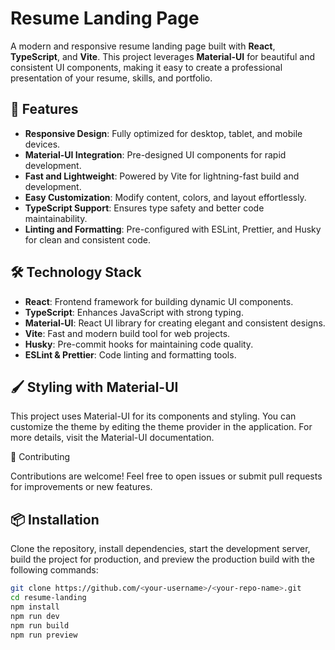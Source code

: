 # Resume Landing Page

A modern and responsive resume landing page built with **React**, **TypeScript**, and **Vite**. This project leverages **Material-UI** for beautiful and consistent UI components, making it easy to create a professional presentation of your resume, skills, and portfolio.

## 🚀 Features

- **Responsive Design**: Fully optimized for desktop, tablet, and mobile devices.  
- **Material-UI Integration**: Pre-designed UI components for rapid development.  
- **Fast and Lightweight**: Powered by Vite for lightning-fast build and development.  
- **Easy Customization**: Modify content, colors, and layout effortlessly.  
- **TypeScript Support**: Ensures type safety and better code maintainability.  
- **Linting and Formatting**: Pre-configured with ESLint, Prettier, and Husky for clean and consistent code.

## 🛠️ Technology Stack

- **React**: Frontend framework for building dynamic UI components.  
- **TypeScript**: Enhances JavaScript with strong typing.  
- **Material-UI**: React UI library for creating elegant and consistent designs.  
- **Vite**: Fast and modern build tool for web projects.  
- **Husky**: Pre-commit hooks for maintaining code quality.  
- **ESLint & Prettier**: Code linting and formatting tools.
  
## 🖌️ Styling with Material-UI

This project uses Material-UI for its components and styling. You can customize the theme by editing the theme provider in the application. For more details, visit the Material-UI documentation.

🤝 Contributing

Contributions are welcome! Feel free to open issues or submit pull requests for improvements or new features.

## 📦 Installation

Clone the repository, install dependencies, start the development server, build the project for production, and preview the production build with the following commands:  
```bash
git clone https://github.com/<your-username>/<your-repo-name>.git
cd resume-landing
npm install
npm run dev
npm run build
npm run preview

